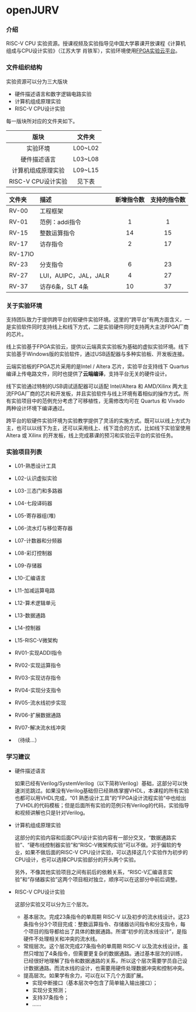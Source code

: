 # openJURV

### 介绍
RISC-V CPU 实验资源。授课视频及实验指导见中国大学慕课开放课程《计算机组成与CPU设计实验》（江苏大学 肖铁军），实验环境使用[FPGA实验云平台](http://welab.ujs.edu.cn/new/)。

### 文件组织结构
实验资源可以分为三大版块
  - 硬件描述语言和数字逻辑电路实验
  - 计算机组成原理实验
  - RISC-V CPU设计实验 

每一版块所对应的文件夹如下。

| 版块 |文件夹|
|:----:|:----:|
|实验环境| L00~L02 |
|硬件描述语言| L03~L08 |
|计算机组成原理实验| L09~L15 | 
|RISC-V CPU设计实验| 见下表  |

| 文件夹 | 描述 | 新增指令数 | 支持的指令数 |
| :----|:----|:----:|:----:|
|RV-00|工程框架| 
|RV-01|范例：addi指令| 1 | 1|
|RV-15|整数运算指令|  14| 15|
|RV-17|访存指令| 2 | 17 |
|RV-17IO|
|RV-23|分支指令| 6 | 23 |
|RV-27|LUI，AUIPC，JAL，JALR | 4 | 27 |
|RV-37|访存6条，SLT 4条| 10 | 37 | 


### 关于实验环境
支持团队致力于提供跨平台的软硬件实验环境。这里的“跨平台”有两方面含义，一是实验软件同时支持线上和线下方式，二是实验硬件同时支持两大主流FPGA厂商的芯片。

线上实验基于FPGA实验云，提供以云端真实实验板为基础的虚拟实验环境。线下实验基于Windows版的实验软件，通过USB适配器与多种实验板、开发板连接。

云端实验板的FPGA芯片采用的是Intel / Altera 芯片，实验平台支持线下 Quartus 编译上传电路文件，同时也提供了**云端编译**，支持平台无关的硬件设计。

线下实验通过特制的USB调试适配器可以适配 Intel/Altera 和 AMD/Xilinx 两大主流FPGA厂商的芯片和开发板，并且实验软件与线上环境有着相似的操作方式。所有实验项目中的范例充分考虑了可移植性，无需修改均可在 Quartus 和 Vivado 两种设计环境下编译通过。

跨平台的软硬件实验环境为实验教学提供了灵活的实施方式。既可以以线上方式为主，也可以以线下为主，还可以采用线上、线下混合的方式，比如线下实验室使用Altera 或 Xilinx 的开发板，线上完成慕课的预习和实验云平台的实验任务。


### 实验项目列表

 - L01-熟悉设计工具
 - L02-认识虚拟实验
 - L03-三态门和多路器
 - L04-七段译码器
 - L05-寄存器组(堆)
 - L06-流水灯与移位寄存器
 - L07-计数器和分频器
 - L08-彩灯控制器
 - L09-存储器
 - L10-汇编语言
 - L11-加减运算电路
 - L12-算术逻辑单元
 - L13-数据通路
 - L14-控制器
 - L15-RISC-V微架构

 - RV01-实现ADDI指令
 - RV02-实现运算指令
 - RV03-实现访存指令
 - RV04-实现分支指令
 - RV05-流水线初步实现
 - RV06-扩展数据通路
 - RV07-解决流水线冲突 
 - （待续...）



### 学习建议

- 硬件描述语言

    如果已经有Verilog/SystemVerilog（以下简称Verilog）基础，这部分可以快速浏览跳过。如果没有Verilog基础但已经熟练掌握VHDL，本课程的所有实验也都可以用VHDL完成，“01 熟悉设计工具”的“FPGA设计流程实验”中也给出了VHDL的代码模板；但是后面所有实验的范例只有Verilog的代码，实验指导和视频讲解也只是针对Verilog。

- 计算机组成原理实验

    这部分的实验内容和后面CPU设计实验内容有一部分交叉，“数据通路实验”、“硬布线控制器实验”和“RISC-V微架构实验”可以不做。对于偏软的专业，如果不做后面的RISC-V CPU设计实验，可以选择这几个实验作为初步的CPU设计，也可以选择CPU实验部分的开头两个实验。

    另外，不像其他实验项目之间有前后的依赖关系，“RISC-V汇编语言实验”和“存储器实验”这两个项目相对独立，顺序可以在这部分中前后调整。

- RISC-V CPU设计实验

    这部分实验又可以分为三个层次。

  - 基本层次。完成23条指令的单周期 RISC-V 以及初步的流水线设计。这23条指令分3个项目完成：整数运算指令、存储器访问指令和分支指令，每个项目的指导都给出了具体的数据通路。所谓“初步的流水线设计”，是指硬件不处理相关和冲突的流水线。
  - 常规层次。这个层次完成27条指令的单周期 RISC-V 以及流水线设计。虽然只增加了4条指令，但需要更复杂的数据通路。通过基本层次的训练，已经很好地理解了指令和数据通路的关系，所以这个层次需要学员自己设计数据通路。而流水线的设计，也需要用硬件处理数据冲突和控制冲突。
  - 提高层次。如果学有余力，可以在以下几个方面扩展。
    - 实现中断接口（基本层次中包含了简单输入输出接口）；
    - 实现分支预测；
    - 支持37条指令；
    - ......

